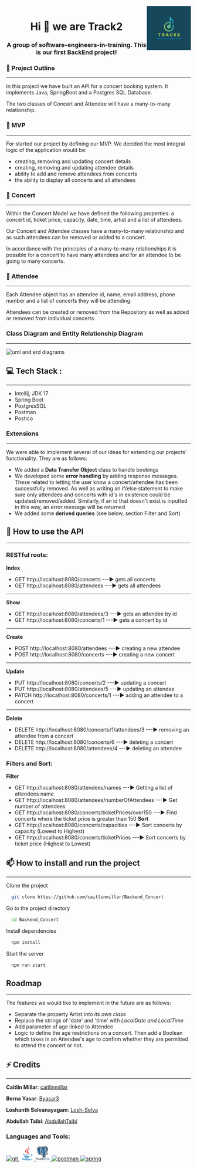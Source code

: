 


<img src="./TRack 2.png" align="right" alt="logo" width="120" height="120"/>


<h1 align="center">Hi 👋 we are Track2</h1>
<h3 align="center">A group of software-engineers-in-training. This is our first BackEnd project!</h3>




### 🚀 Project Outline

---

<p> In this project we have built an API for a concert booking system. It implements Java, SpringBoot and a Postgres SQL Database. 

The two classes of Concert and Attendee will have a many-to-many relationship.

</p>


###  🌱 MVP

---

<p>
For started our project by defining our MVP. We decided the most integral logic of the application would be:

- creating, removing and updating concert details
- creating, removing and updating attendee details
- ability to add and remove attendees from concerts
- the ability to display all concerts and all attendees

### 🎸 Concert

---
Within the Concert Model we have defined the following properties: a concert id, ticket price, capacity, date, time, artist and a list of attendees.

Our Concert and Attendee classes have a many-to-many relationship and as such attendees can be removed or added to a concert.

In accordance with the principles of a many-to-many relationships it is possible for a concert to have many attendees and for an attendee to be going to many concerts.

### 🎹 Attendee

---
Each Attendee object has an attendee id, name, email address, phone number and a list of concerts they will be attending.

Attendees can be created or removed from the Repository as well as added or removed from individual concerts.
</p>


### Class Diagram and Entity Relationship Diagram

---
<div>
<img src="./UML:ERD.png" alt ="uml and erd diagrams"/>
</div>

## 💻 Tech Stack :

---
- Intellij, JDK 17
- Spring Boot
- PostgresSQL
- Postman
- Postico

### Extensions

---
We were able to implement several of our ideas for extending our projects' functionality. They are as follows:
- We added a **Data Transfer Object** class to handle bookings
- We developed some **error handling** by adding response messages.
These related to letting the user know a concert/attendee has been successfully removed.
As well as writing an if/else statement to make sure only attendees and concerts with id's in existence could be updated/removed/added.
Similarly, if an id that doesn't exist is inputted in this way, an error message will be returned 
- We added some **derived queries** (see below, section Filter and Sort)


## 💬 How to use the API

---
### RESTful roots:
**Index**
- GET http://localhost:8080/concerts ---►
gets all concerts
- GET http://localhost:8080/attendees ---►
gets all attendees
---
**Show**
- GET http://localhost:8080/attendees/3 ---►
gets an attendee by id
- GET http://localhost:8080/concerts/1 ---►
  gets a concert by id
---
**Create**
- POST http://localhost:8080/attendees ---►
creating a new attendee
- POST http://localhost:8080/concerts ---►
creating a new concert
---
**Update**
- PUT http://localhost:8080/concerts/2 ---►
updating a concert
- PUT http://localhost:8080/attendees/5 ---►
updating an attendee
- PATCH http://localhost:8080/concerts/1 ---►
adding an attendee to a concert
---
**Delete**
- DELETE http://localhost:8080/concerts/1/attendees/3 ---►
removing an attendee from a concert
- DELETE http://localhost:8080/concerts/6 ---►
deleting a concert
- DELETE http://localhost:8080/attendees/4 ---►
deleting an attendee

### Filters and Sort:
**Filter**
- GET http://localhost:8080/attendees/names ---►
Getting a list of attendees name
- GET http://localhost:8080/attendees/numberOfAttendees ---►
Get number of attendees
- GET http://localhost:8080/concerts/ticketPrices/over150 ---►
Find concerts where the ticket price is greater than 150
**Sort**
- GET http://localhost:8080/concerts/capacities ---►
Sort concerts by capacity (Lowest to Highest)
- GET http://localhost:8080/concerts/ticketPrices ---►
Sort concerts by ticket price (Highest to Lowest)



## 📫 How to install and run the project

---
Clone the project

```bash
  git clone https://github.com/caitlinmillar/Backend_Concert
```

Go to the project directory

```bash
  cd Backend_Concert
```

Install dependencies

```bash
  npm install
```

Start the server

```bash
  npm run start
```
## Roadmap

---
The features we would like to implement in the future are as follows:
- Separate the property Artist *into its own class*
- Replace the strings of 'date' and 'time' with *LocalDate and LocalTime*
- Add parameter of age linked to Attendee
- Logic to define the age restrictions on a concert. Then add a Boolean which takes in an Attendee's age to confirm whether they are permitted to attend the concert or not.




## ⚡ Credits

---
**Caitlin Millar**: [caitlinmillar](https://github.com/caitlinmillar)

**Berna Yasar**: [Byasar3](https://github.com/Byasar3)

**Loshanth Selvanayagam**: [Losh-Selva](https://github.com/Losh-Selva)

**Abdullah Taibi**: [AbdullahTaibi](https://github.com/AbdullahTaibi)

[//]: # (<h3 align="left">Connect with me:</h3>)

[//]: # (<p align="left">)

[//]: # (</p>)

<h3 align="left">Languages and Tools:</h3>
<p align="left"> <a href="https://git-scm.com/" target="_blank" rel="noreferrer"> <img src="https://www.vectorlogo.zone/logos/git-scm/git-scm-icon.svg" alt="git" width="40" height="40"/> </a> <a href="https://www.java.com" target="_blank" rel="noreferrer"> <img src="https://raw.githubusercontent.com/devicons/devicon/master/icons/java/java-original.svg" alt="java" width="40" height="40"/> </a> <a href="https://www.postgresql.org" target="_blank" rel="noreferrer"> <img src="https://raw.githubusercontent.com/devicons/devicon/master/icons/postgresql/postgresql-original-wordmark.svg" alt="postgresql" width="40" height="40"/> </a> <a href="https://postman.com" target="_blank" rel="noreferrer"> <img src="https://www.vectorlogo.zone/logos/getpostman/getpostman-icon.svg" alt="postman" width="40" height="40"/> </a> <a href="https://spring.io/" target="_blank" rel="noreferrer"> <img src="https://www.vectorlogo.zone/logos/springio/springio-icon.svg" alt="spring" width="40" height="40"/> </a> </p>
